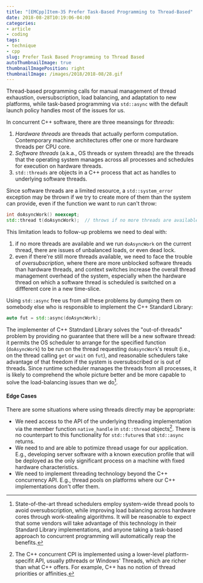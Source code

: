 ```yaml
---
title: "[EMCpp]Item-35 Prefer Task-Based Programming to Thread-Based"
date: 2018-08-28T10:19:06-04:00
categories:
- article
- coding
tags:
- technique
- cpp
slug: Prefer Task Based Programming to Thread Based
autoThumbnailImage: true
thumbnailImagePosition: right
thumbnailImage: /images/2018/2018-08/28.gif
---
```


Thread-based programming calls for manual management of thread exhaustion, oversubscription, load balancing, and adaptation to new platforms, while task-based programming via `std::async` with the default launch policy handles most of the issues for us.
<!--more-->

In concurrent C++ software, there are three meansings for _threads_:

1. _Hardware threads_ are threads that actually perform computation. Contemporary machine architectures offer one or more hardware threads per CPU core.
2. _Software threads_ (a.k.a., OS threads or system threads) are the threads that the operating system manages across all processes and schedules for execution on hardware threads.
3. `std::threads` are objects in a C++ process that act as handles to underlying software threads.

Since software threads are a limited resource, a `std::system_error` exception may be thrown if we try to create more of them than the system can provide, even if the function we want to run can't throw:

```cpp
int doAsyncWork() noexcept;
std::thread t(doAsyncWork);  // throws if no more threads are available
```

This limitation leads to follow-up problems we need to deal with: 

1. if no more threads are available and we run `doAsyncWork` on the current thread, there are issues of unbalanced loads, or even dead lock.
2. even if there're still more threads available, we need to face the trouble of _oversubscription_, where there are more unblocked software threads than hardware threads, and context switches increase the overall thread management overhead of the system, especially when the hardware thread on which a software thread is scheduled is switched on a diffferent core in a new time-slice.

Using `std::async` free us from all these problems by dumping them on somebody else who is responsible to implement the C++ Standard Library:

```cpp
auto fut = std::async(doAsyncWork);
```

The implementer of C++ Statndard Library solves the "out-of-threads" problem by providing no guarantee that there will be a new software thread: it permits the OS scheduler to arrange for the specified function (`doAsyncWork`) to be run on the thread requesting `doAsyncWork`'s result (i.e., on the thread calling `get` or `wait` on `fut`), and reasonable schedulers take advantage of that freedom if the system is oversubscribed or is out of threads. Since runtime scheduler manages the threads from all processes, it is likely to comprehend the whole picture better and be more capable to solve the load-balancing issues than we do[^1].

#### Edge Cases

There are some situations where using threads directly may be appropriate:

* We need access to the API of the underlying threading implementation via the member function `native_handle` in `std::thread` objects[^2]. There is no counterpart to this functionality for `std::future`s that `std::async` returns.
* We need to and are able to potimize thread usage for our application. E.g., developing server software with a known execution profile that will be deployed as the only significant process on a machine with fixed hardware characteristics.
* We need to implement threading technology beyond the C++ concurrency API. E.g., thread pools on platforms where our C++ implementations don't offer them.

[^1]: State-of-the-art thread schedulers employ system-wide thread pools to avoid oversubscription, while improving load balancing across hardware cores through work-stealing algorithms. It will be reasonable to expect that some vendors will take advantage of this technology in their Standard Library implementations, and anyone taking a task-based approach to concurrent programming will automatically reap the benefits.
[^2]: The C++ concurrent CPI is implemented using a lower-level platform-specifit API, usually pthreads or Windows' Threads, which are richer than what C++ offers. For example, C++ has no notion of thread priorities or affinities.